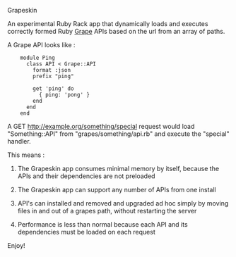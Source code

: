 Grapeskin

An experimental Ruby Rack app that dynamically loads and executes correctly formed Ruby [Grape](http://intridea.github.io/grape/) APIs based on the url from an array of paths.

A Grape API looks like :

		module Ping
		  class API < Grape::API
		    format :json
		    prefix "ping"

		    get 'ping' do
		      { ping: 'pong' }
		    end
		  end
		end


A GET http://example.org/something/special request would load "Something::API" from "grapes/something/api.rb" and execute
the "special" handler.

This means :

1. The Grapeskin app consumes minimal memory by itself, because the APIs and their dependencies are not preloaded

1. The Grapeskin app can support any number of APIs from one install

1. API's can installed and removed and upgraded ad hoc simply by moving files in and out of a grapes path, without restarting the server

1. Performance is less than normal because each API and its dependencies must be loaded on each request

Enjoy!
